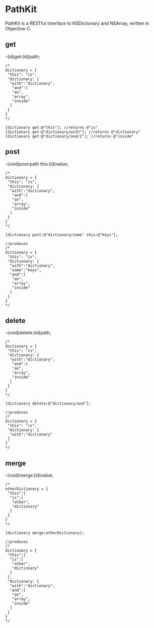 PathKit
=======

PathKit is a RESTful interface to NSDictionary and NSArray, written in Objective-C

get
---

-(id)get:(id)path;

    /*
    dictionary = {
     "this": "is",
     "dictionary: {
      "with":"dictionary",
       "and":[
       "an",
       "array",
       "inside"
      ]
     }
    }
    */

    [dictionary get:@"this"]; //returns @"is"
    [dictionary get:@"dictionary/with"]; //returns @"dictionary"
    [dictionary get:@"dictionary/and/2"]; //returns @"inside"

post
----

-(void)post:path this:(id)value;

    /*
    dictionary = {
     "this": "is",
     "dictionary: {
      "with":"dictionary",
       "and":[
       "an",
       "array",
       "inside"
      ]
     }
    }
    */

    [dictionary post:@"dictionary/some" this:@"keys"];
    
    //produces
    /*
    dictionary = {
     "this": "is",
     "dictionary: {
      "with":"dictionary",
      "some":"keys",
      "and":[
       "an",
       "array",
       "inside"
      ]
     }
    }
    */

delete
------

-(void)delete:(id)path;

    /*
    dictionary = {
     "this": "is",
     "dictionary: {
      "with":"dictionary",
       "and":[
       "an",
       "array",
       "inside"
      ]
     }
    }
    */

    [dictionary delete:@"dictionary/and"];
    
    //produces
    /*
    dictionary = {
     "this": "is",
     "dictionary: {
      "with":"dictionary"
     }
    }
    */

merge
-----

-(void)merge:(id)value;

    /*
    otherDictionary = {
     "this":{
      "is":[
       "other",
       "dictionary"
      ]
     }
    }
    */

    [dictionary merge:otherDictionary];

    //produces
    /*
    dictionary = {
     "this":{
      "is":[
       "other",
       "dictionary"
      ]
     },
     "dictionary: {
      "with":"dictionary",
      "and":[
       "an",
       "array",
       "inside"
      ]
     }
    }
    */